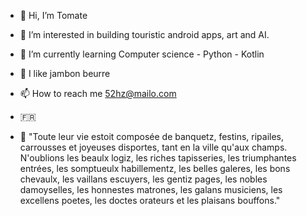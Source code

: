 - 👋 Hi, I’m Tomate
- 👀 I’m interested in building touristic android apps, art and AI.
- 🌱 I’m currently learning Computer science - Python - Kotlin  
- 💞️ I like jambon beurre
- 📫 How to reach me 52hz@mailo.com
- 🇫🇷

- 📖
  "Toute leur vie estoit composée de banquetz, festins, ripailes, carrousses et joyeuses disportes, tant en la ville qu'aux champs. N'oublions les beaulx logiz, les riches tapisseries, les triumphantes entrées, les somptueulx habillementz, les belles galeres, les bons chevaulx, les vaillans escuyers, les gentiz pages, les nobles damoyselles, les honnestes matrones, les galans musiciens, les excellens poetes, les doctes orateurs et les plaisans bouffons."
  

<!---
Tomate31/Tomate31 is a ✨ special ✨ repository because its `README.md` (this file) appears on your GitHub profile.
You can click the Preview link to take a look at your changes.
--->
